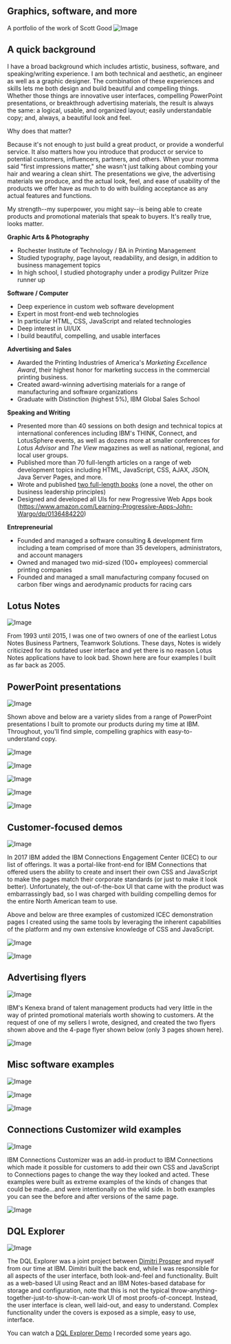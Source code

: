 ## Graphics, software, and more
A portfolio of the work of Scott Good
![Image](01-TitlePage.jpg)

## A quick background
I have a broad background which includes artistic, business, software, and speaking/writing experience. I am both technical and aesthetic, an engineer as well as a graphic designer. The combination of these experiences and skills lets me both design and build beautiful and compelling things. Whether those things are innovative user interfaces, compelling PowerPoint presentations, or breakthrough advertising materials, the result is always the same: a logical, usable, and organized layout; easily understandable copy; and, always, a beautiful look and feel.

Why does that matter? 

Because it's not enough to just build a great product, or provide a wonderful service. It also matters how you introduce that producct or service to potential customers, influencers, partners, and others. When your momma said "first impressions matter," she wasn't just talking about combing your hair and wearing a clean shirt. The presentations we give, the advertising materials we produce, and the actual look, feel, and ease of usability of the products we offer have as much to do with building acceptance as any actual features and functions. 

My strength--my superpower, you might say--is being able to create products and promotional materials that speak to buyers. It's really true, looks matter.

**Graphic Arts & Photography**
- Rochester Institute of Technology / BA in Printing Management
 - Studied typography, page layout, readability, and design, in addition to business management topics
- In high school, I studied photography under a prodigy Pulitzer Prize runner up

**Software / Computer**
- Deep experience in custom web software development
- Expert in most front-end web technologies
 - In particular HTML, CSS, JavaScript and related technologies
- Deep interest in UI/UX
 - I build beautiful, compelling, and usable interfaces

**Advertising and Sales**
- Awarded the Printing Industries of America's *Marketing Excellence Award*, their highest honor for marketing success in the commercial printing business.
- Created award-winning advertising materials for a range of manufacturing and software organizations
- Graduate with Distinction (highest 5%), IBM Global Sales School

**Speaking and Writing**
- Presented more than 40 sessions on both design and technical topics at international conferences including IBM's THINK, Connect, and LotusSphere events, as well as dozens more at smaller conferences for _Lotus Advisor_ and _The View_ magazines as well as national, regional, and local user groups.
- Published more than 70 full-length articles on a range of web development topics including HTML, JavaScript, CSS, AJAX, JSON, Java Server Pages, and more.
- Wrote and published [two full-length books](https://www.amazon.com/Scott-Good/e/B009CE01Y0%3Fref=dbs_a_mng_rwt_scns_share) (one a novel, the other on business leadership principles)
- Designed and developed all UIs for new Progressive Web Apps book (https://www.amazon.com/Learning-Progressive-Apps-John-Wargo/dp/0136484220)

**Entrepreneurial**
- Founded and managed a software consulting & development firm including a team comprised of more than 35 developers, administrators, and account managers
- Owned and managed two mid-sized (100+ employees) commercial printing companies
- Founded and managed a small manufacturing company focused on carbon fiber wings and aerodynamic products for racing cars

## Lotus Notes
![Image](04-LotusNotes.jpg)

From 1993 until 2015, I was one of two owners of one of the earliest Lotus Notes Business Partners, Teamwork Solutions. These days, Notes is widely criticized for its outdated user interface and yet there is no reason Lotus Notes applications have to look bad. Shown here are four examples I built as far back as 2005.

## PowerPoint presentations
![Image](05-Ceva.jpg)

Shown above and below are a variety slides from a range of PowerPoint presentations I built to promote our products during my time at IBM. Throughout, you'll find simple, compelling graphics with easy-to-understand copy.

![Image](06-Aarons.jpg)

![Image](07-PPTIntro.jpg)

![Image](08-ICECOverview.jpg)

![Image](09-Mears.jpg)

![Image](10-WatsonWorkspace.jpg)


## Customer-focused demos

![Image](13-EileenFisher.jpg)

In 2017 IBM added the IBM Connections Engagement Center (ICEC) to our list of offerings. It was a portal-like front-end for IBM Connections that offered users the ability to create and insert their own CSS and JavaScript to make the pages match their corporate standards (or just to make it look better). Unfortunately, the out-of-the-box UI that came with the product was embarrassingly bad, so I was charged with building compelling demos for the entire North American team to use.

Above and below are three examples of customized ICEC demonstration pages I created using the same tools by leveraging the inherent capabilities of the platform and my own extensive knowledge of CSS and JavaScript.

![Image](14-SFBI.jpg)

![Image](15-Domino10.jpg)


## Advertising flyers

![Image](18-WatsonTalent1.jpg)

IBM's Kenexa brand of talent management products had very little in the way of printed promotional materials worth showing to customers. At the request of one of my sellers I wrote, designed, and created the two flyers shown above and the 4-page flyer shown below (only 3 pages shown here).

![Image](19-Kenexa.jpg)


## Misc software examples

![Image](17-Cisco.jpg)

![Image](12-Umbrellas.jpg)

![Image](20-Bootstrap.jpg)


## Connections Customizer wild examples

![Image](21-CustomizerYellow.jpg)

IBM Connections Customizer was an add-in product to IBM Connections which made it possible for customers to add their own CSS and JavaScript to Connections pages to change the way they looked and acted. These examples were built as extreme examples of the kinds of changes that could be made...and were intentionally on the wild side. In both examples you can see the before and after versions of the same page.

![Image](22-CustomizerMore.jpg)

## DQL Explorer

![Image](DQLExplorer.jpg)

The DQL Explorer was a joint project between [Dimitri Prosper](https://dprosper.github.io) and myself from our time at IBM. Dimitri built the back end, while I was responsible for all aspects of the user interface, both look-and-feel and functionality. Built as a web-based UI using React and an IBM Notes-based database for storage and configuration, note that this is not the typical throw-anything-together-just-to-show-it-can-work UI of most proofs-of-concept. Instead, the user interface is clean, well laid-out, and easy to understand. Complex functionality under the covers is exposed as a simple, easy to use, interface.

You can watch a [DQL Explorer Demo](https://www.youtube.com/embed/Cfw_6Wvk8c8) I recorded some years ago. 
